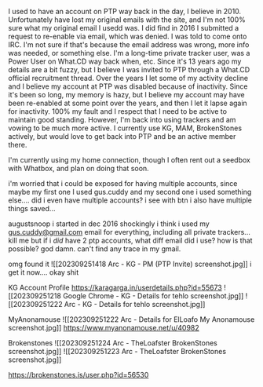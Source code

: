 I used to have an account on PTP way back in the day, I believe in 2010.  Unfortunately have lost my original emails with the site, and I'm not 100% sure what my original email I usedd was. I did find in 2016 I submitted a request to re-enable via email, which was denied. I was told to come onto IRC. I'm not sure if that's because the email address was wrong, more info was needed, or something else. I'm a long-time private tracker user, was a Power User on What.CD way back when, etc. Since it's 13 years ago my details are a bit fuzzy, but I believe I was invited to PTP through a What.CD official recruitment thread.  Over the years I let some of my activity decline and I believe my account at PTP was disabled because of inactivity. Since it's been so long, my memory is hazy, but I believe my account may have been re-enabled at some point over the years, and then I let it lapse again for inactivity. 100% my fault and I respect that I need to be active to maintain good standing. However, I'm back into using trackers and am vowing to be much more active. I currently use KG, MAM, BrokenStones actively, but would love to get back into PTP and be an active member there.

I'm currently using my home connection, though I often rent out a seedbox with Whatbox, and plan on doing that soon.

i'm worried that i could be exposed for having multiple accounts, since maybe my first one I used gus.cuddy and my second one i used something else.... did i even have multiple accounts? i see with btn i also have multiple things saved...

augustsnoop i started in dec 2016
shockingly i think i used my gus.cuddy@gmail.com email for everything, including all private trackers... kill me
but if i *did* have 2 ptp accounts, what diff email did i use? how is that possible? god damn. can't find any trace in my gmail.

omg found it
![[202309251418 Arc - KG - PM (PTP Invite) screenshot.jpg]]
i get it now.... okay shit 


KG Account Profile
https://karagarga.in/userdetails.php?id=55673
![[202309251218 Google Chrome - KG - Details for tehlo screenshot.jpg]]
![[202309251222 Arc - KG - Details for tehlo screenshot.jpg]]

MyAnonamouse
![[202309251222 Arc - Details for ElLoafo  My Anonamouse screenshot.jpg]]
https://www.myanonamouse.net/u/40982

Brokenstones
![[202309251224 Arc - TheLoafster  BrokenStones screenshot.jpg]]
![[202309251223 Arc - TheLoafster  BrokenStones screenshot.jpg]]

https://brokenstones.is/user.php?id=56530